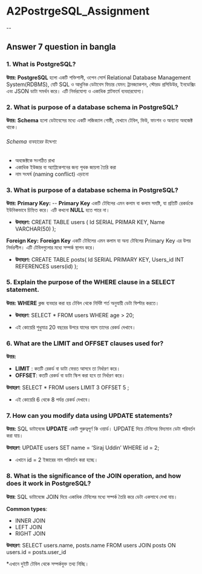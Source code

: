 
# A2PostrgeSQL_Assignment

--

## Answer 7 question in bangla

### 1. What is PostgreSQL?
**উত্তর:**
**PostgreSQL** হলো একটি শক্তিশালী, ওপেন সোর্স Relational Database Management System(RDBMS), যেটি SQL ও আধুনিক ডেটাবেস ফিচার যেমন: ট্রানজ্যাকশন, স্টোরড প্রসিডিউর, ইনডেক্সিং এবং JSON ডাটা সমর্থন করে। এটি নির্ভরযোগ্য ও একাধিক প্লাটফর্মে ব্যবহারযোগ্য।


### 2. What is purpose of a database schema in PostgreSQL?
**উত্তর:**
**Schema** হলো ডেটাবেসের মধ্যে একটি লজিক্যাল গোষ্ঠী, যেখানে টেবিল, ভিউ, ফাংশন ও অন্যান্য অবজেক্ট থাকে।
###### Schema ব্যবহারের উদ্দেশ্য:
* অবজেক্টকে সংগঠিত রাখা
* একাধিক ইউজার বা অ্যাপ্লিকেশনের জন্য পৃথক জায়গা তৈরি করা
* নাম সংঘর্ষ (naming conflict) এড়ানো
  

### 3. What is purpose of a database schema in PostgreSQL?
**উত্তর:**
**Primary Key:** --
**Primary Key** একটি টেবিলের এমন কলাম বা কলাম সমষ্টি, যা প্রতিটি রেকর্ডকে ইউনিকভাবে চিহ্নিত করে। এটি কখনো **NULL** হতে পারে না। 
* **উদাহরণ:** 
CREATE TABLE users (
Id SERIAL PRIMAR KEY,
Name VARCHAR(50)
); 

**Foreign Key:**
**Foreign Key** একটি টেবিলের এমন কলাম যা অন্য টেবিলের Primary Key এর উপর নির্ভরশীল। এটি টেবিলগুলোর মধ্যে সম্পর্ক স্থাপন করে। 
* **উদাহরণ:** 
CREATE TABLE posts(
Id SERIAL PRIMARY KEY,
Users_id INT REFERENCES users(id)
);

### 5. Explain the purpose of the **WHERE** clause in a **SELECT** statement.
**উত্তর:**
**WHERE** ক্লজ ব্যবহার করা হয় টেবিল থেকে নির্দিষ্ট শর্ত অনুযায়ী ডেটা ফিল্টার করতে।
* **উদাহরণ**: 
SELECT * FROM users WHERE age > 20;

* এই কোয়েরি শুধুমাত্র 20 বছরের উপরে যাদের বয়স তাদের রেকর্ড দেখাবে।

### 6. What are the **LIMIT** and **OFFSET** clauses used for?
**উত্তর:**
* **LIMIT** : কতটি রেকর্ড বা ডাটা ফেরত আসবে তা নির্ধারণ করে।
* **OFFSET**: কতটি রেকর্ড বা ডাটা  স্কিপ করা হবে তা নির্ধারণ করে।

**উদাহরণ**: 
  SELECT * FROM users LIMIT 3 OFFSET 5 ;

* এই কোয়েরি 6 থেকে 8 পর্যন্ত রেকর্ড দেখাবে।

### 7. How can you modify data using **UPDATE** statements?
**উত্তর:**
SQL ডাটাবেজে **UPDATE** একটি গুরুত্বপূর্ণ কি ওয়ার্ড। UPDATE দিয়ে টেবিলের বিদ্যমান ডেটা পরিবর্তন করা যায়।

**উদাহরণ**:
UPDATE users
SET name = ‘Siraj Uddin’
WHERE id = 2;
* এখানে  id = 2 ইজারের নাম পরিবর্তন করা হচ্ছে।



### 8. What is the significance of the JOIN operation, and how does it work in PostgreSQL?
**উত্তর**:
SQL ডাটাবেজে JOIN  দিয়ে একাধিক টেবিলের মধ্যে সম্পর্ক তৈরি করে ডেটা  একসাথে দেখা যায়।

**Common types**:
* INNER JOIN
* LEFT JOIN
* RIGHT JOIN
  
**উদাহরণ**:
SELECT users.name, posts.name
FROM users
JOIN posts ON users.id = posts.user_id

*এখানে  দুইটি টেবিল থেকে সম্পর্কযুক্ত তথ্য  নিচ্ছি।
